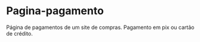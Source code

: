 # Pagina-pagamento
Página de pagamentos de um site de compras. 
Pagamento em pix ou cartão de crédito.
